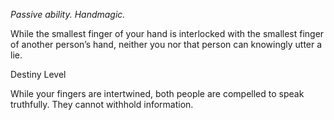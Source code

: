 *Passive ability. Handmagic.*

While the smallest finger of your hand is interlocked with the smallest finger of another person’s hand, neither you nor that person can knowingly utter a lie.

<div class="destiny-level">Destiny Level</div class="destiny-level">

While your fingers are intertwined, both people are compelled to speak truthfully. They cannot withhold information.
